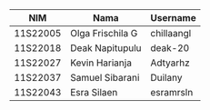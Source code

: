 | NIM       | Nama               | Username    |
|-----------|--------------------|-------------|
| 11S22005  | Olga Frischila G   | chillaangl  |
| 11S22018  | Deak Napitupulu    | deak-20     |
| 11S22027  | Kevin Harianja     | Adtyarhz    |
| 11S22037  | Samuel Sibarani    | Duilany     |
| 11S22043  | Esra Silaen        | esramrsln   |

